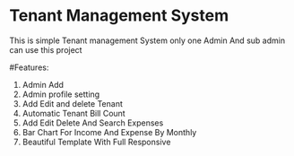 # Tenant Management System
This is simple Tenant management System only one Admin And sub admin can use this project 

#Features:

1.  Admin Add
2.  Admin profile setting
3.  Add Edit and delete Tenant
4.  Automatic Tenant Bill Count
5.  Add Edit Delete And Search Expenses
6.  Bar Chart For Income And Expense By Monthly
7.  Beautiful Template With Full Responsive    
